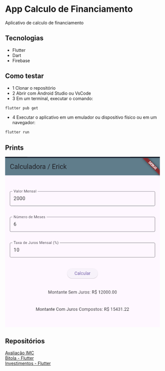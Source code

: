# App Calculo de Financiamento
Aplicativo de calculo de financiamento

## Tecnologias
- Flutter
- Dart
- Firebase

## Como testar
- 1 Clonar o repositório
- 2 Abrir com Android Studio ou VsCode
- 3 Em um terminal, executar o comando:
```bash
flutter pub get
```
- 4 Executar o aplicativo em um emulador ou dispositivo físico ou em um navegador:
```bash
flutter run
```

## Prints 
![Calculadora](print.png)

## Repositórios

[Avaliação IMC](https://github.com/ErickAguiar06/AvaliacaoIMC)  
[Bitola - Flutter](https://github.com/ErickAguiar06/Bitola-flutter)  
[Investimentos - Flutter](https://github.com/ErickAguiar06/Investimentos-Flutter)
